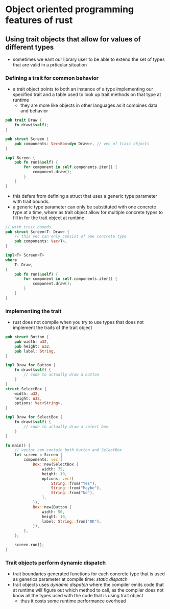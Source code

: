 # Object oriented programming features of rust
## Using trait objects that allow for values of different types 
- sometimes we eant our library user to be able to extend the set of types that are valid in a prticular situation
### Defining a trait for common behavior
- a trait object points to both an instance of a type implementing our specified trait and a table used to look up trait methods on that type at runtime
  - they are more like objects in other languages as it combines data and behavior
```rust
pub trait Draw {
    fn draw(&self);
}

pub struct Screen {
    pub components: Vec<Box<dyn Draw>>, // vec of trait objects 
}

impl Screen {
    pub fn run(&self) {
        for component in self.components.iter() {
            component.draw();
        }
    }
}
```
- this defers from defining a struct that uses a generic type parameter with trait bounds.
- a generic type parameter can only be substituted with one concrete type at a time, where as trait object allow for multiple concrete types to fill in for the trait object at runtime
```rust
// with trait bounds
pub struct Screen<T: Draw> {
    // this vec can only consist of one concrete type
    pub components: Vec<T>,
}

impl<T> Screen<T>
where
    T: Draw,
{
    pub fn run(&self) {
        for component in self.components.iter() {
            component.draw();
        }
    }
}
```
### implementing the trait
- rust does not compile when you try to use types that does not implement the traits of the trait object
```rust
pub struct Button {
    pub width: u32,
    pub height: u32,
    pub label: String,
}

impl Draw for Button {
    fn draw(&self) {
        // code to actually draw a button
    }
}
struct SelectBox {
    width: u32,
    height: u32,
    options: Vec<String>,
}

impl Draw for SelectBox {
    fn draw(&self) {
        // code to actually draw a select box
    }
}

fn main() {
    // vector can contain both button and SelectBox
    let screen = Screen {
        components: vec![
            Box::new(SelectBox {
                width: 75,
                height: 10,
                options: vec![
                    String::from("Yes"),
                    String::from("Maybe"),
                    String::from("No"),
                ],
            }),
            Box::new(Button {
                width: 50,
                height: 10,
                label: String::from("OK"),
            }),
        ],
    };

    screen.run();
}
```
### Trait objects perform dynamic dispatch
- trait boundaries generated functions for each concrete type that is used as generics parameter at compile time: *static dispatch*
- trait objects uses *dynamic dispatch* where the compiler emits code that at runtime will figure out which method to call, as the compiler does not know all the types used with the code that is using trait object
  - thus it costs some runtime performance overhead
